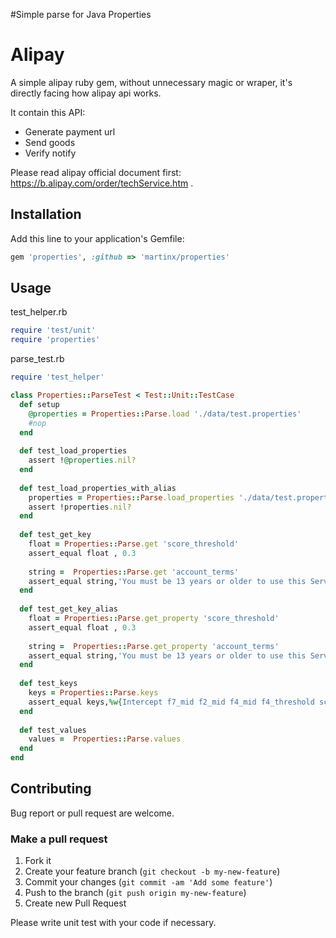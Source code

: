 #Simple parse for Java Properties

#


# Alipay

A simple alipay ruby gem, without unnecessary magic or wraper, it's directly facing how alipay api works.

It contain this API:

* Generate payment url
* Send goods
* Verify notify

Please read alipay official document first: https://b.alipay.com/order/techService.htm .

## Installation

Add this line to your application's Gemfile:

```ruby
gem 'properties', :github => 'martinx/properties'
```


## Usage

test_helper.rb

```ruby
require 'test/unit'
require 'properties'
```

parse_test.rb

```ruby
require 'test_helper'

class Properties::ParseTest < Test::Unit::TestCase
  def setup
    @properties = Properties::Parse.load './data/test.properties'
    #nop
  end
  
  def test_load_properties
    assert !@properties.nil?
  end
  
  def test_load_properties_with_alias
    properties = Properties::Parse.load_properties './data/test.properties'
    assert !properties.nil?
  end
  
  def test_get_key
    float = Properties::Parse.get 'score_threshold'
    assert_equal float , 0.3
    
    string =  Properties::Parse.get 'account_terms'
    assert_equal string,'You must be 13 years or older to use this Service.'
  end
  
  def test_get_key_alias
    float = Properties::Parse.get_property 'score_threshold'
    assert_equal float , 0.3
    
    string =  Properties::Parse.get_property 'account_terms'
    assert_equal string,'You must be 13 years or older to use this Service.'
  end
  
  def test_keys
    keys = Properties::Parse.keys
    assert_equal keys,%w{Intercept f7_mid f2_mid f4_mid f4_threshold score_threshold account_terms}
  end
  
  def test_values
    values =  Properties::Parse.values
  end
end

```

## Contributing

Bug report or pull request are welcome.

### Make a pull request

1. Fork it
2. Create your feature branch (`git checkout -b my-new-feature`)
3. Commit your changes (`git commit -am 'Add some feature'`)
4. Push to the branch (`git push origin my-new-feature`)
5. Create new Pull Request

Please write unit test with your code if necessary.
